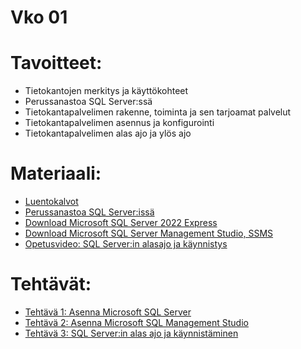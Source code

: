 # Vko 01
# Tavoitteet:

- Tietokantojen merkitys ja käyttökohteet 
- Perussanastoa SQL Server:ssä
- Tietokantapalvelimen rakenne, toiminta ja sen tarjoamat palvelut
- Tietokantapalvelimen asennus ja konfigurointi
- Tietokantapalvelimen alas ajo ja ylös ajo

# Materiaali: 
- [ Luentokalvot ](Luentokalvot_01.pdf)
- [ Perussanastoa SQL Server:issä ](Perussanastoa_SQL_Serverssa.pdf)
- [ Download Microsoft SQL Server 2022 Express ](https://www.microsoft.com/en-US/download/details.aspx?id=104781)
- [ Download Microsoft SQL Server Management Studio, SSMS ](https://learn.microsoft.com/en-us/sql/ssms/download-sql-server-management-studio-ssms?view=sql-server-ver16)
- [Opetusvideo: SQL Server:in alasajo ja käynnistys](https://video.haaga-helia.fi/media/t/0_dqlnxf2r)

# Tehtävät:   

- [ Tehtävä 1: Asenna Microsoft SQL Server ](Tehtava_01.md)
- [ Tehtävä 2: Asenna Microsoft SQL Management Studio ](Tehtava_02.md)
- [ Tehtävä 3: SQL Server:in alas ajo ja käynnistäminen ](Tehtava_03.md)
